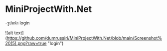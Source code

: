 # MiniProjectWith.Net
-รูปหน้า login 

![alt text] (https://github.com/dumrussiri/MiniProjectWith.Net/blob/main/Screenshot%20(5).png?raw=true "login")
